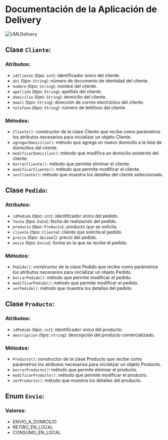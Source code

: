 # Documentación de la Aplicación de Delivery
![UMLDelivery](./selecto-uml.jpg)


## Clase `Cliente`:

### Atributos:
- `idCliente` (tipo: `int`): identificador único del cliente.
- `dni` (tipo: `String`): número de documento de identidad del cliente.
- `nombre` (tipo: `String`): nombre del cliente.
- `apellido` (tipo: `String`): apellido del cliente.
- `domicilio` (tipo: `String`): domicilio del cliente.
- `email` (tipo: `String`): dirección de correo electrónico del cliente.
- `telefono` (tipo: `String`): número de teléfono del cliente.

### Métodos:
- `Cliente()`: constructor de la clase Cliente que recibe como parámetros los atributos necesarios para inicializar un objeto Cliente.
- `agregarDomicilio()`: método que agrega un nuevo domicilio a la lista de domicilios del cliente.
- `modificarDomicilio()`: método que modifica un domicilio existente del cliente.
- `borrarCliente()`: método que permite eliminar el cliente.
- `modificarCliente()`: método que permite modificar el cliente.
- `verCliente()`: método que muestra los detalles del cliente seleccionado.

## Clase `Pedido`:

### Atributos:
- `idPedido` (tipo: `int`): identificador único del pedido.
- `fecha` (tipo: `Date`): fecha de realización del pedido.
- `producto` (tipo: `Producto`): producto que se solicita.
- `cliente` (tipo: `Cliente`): cliente que solicita el pedido.
- `precio` (tipo: `decimal`): precio del pedido.
- `envio` (tipo: `Envio`): forma en la que se recibe el pedido.

### Métodos:
- `Pedido()`: constructor de la clase Pedido que recibe como parámetros los atributos necesarios para inicializar un objeto Pedido.
- `borrarPedido()`: método que permite modificar el pedido.
- `modificarPedido()`: método que permite modificar el pedido.
- `verPedido()`: método que muestra los detalles del pedido.

## Clase `Producto`:

### Atributos:
- `idPedido` (tipo: `int`): identificador único del producto.
- `descripcion` (tipo: `string`): descripción del producto comercializado.

### Métodos:
- `Producto()`: constructor de la clase Producto que recibe como parámetros los atributos necesarios para inicializar un objeto Producto.
- `borrarProducto()`: método que permite eliminar el producto.
- `modificarProducto()`: método que permite modificar el producto.
- `verProducto()`: método que muestra los detalles del producto.

## Enum `Envio`:

### Valores:
+ ENVIO_A_DOMICILIO
+ RETIRO_EN_LOCAL
+ CONSUMO_EN_LOCAL
